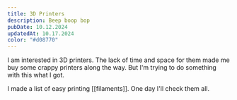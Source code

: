 ```yaml
---
title: 3D Printers
description: Beep boop bop
pubDate: 10.12.2024
updatedAt: 10.17.2024
color: "#d08770"
---
```

I am interested in 3D printers. The lack of time and space for them made me buy some crappy printers along the way. But I'm trying to do something with this what I got.

I made a list of easy printing [[filaments]]. One day I'll check them all.